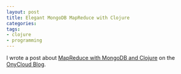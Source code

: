 ```yaml
---
layout: post
title: Elegant MongoDB MapReduce with Clojure
categories:
tags:
- clojure
- programming
---
```


I wrote a post about [MapReduce with MongoDB and
Clojure](http://onycloud.com/2011/07/13/mapreduce-with-mongodb-and-clojure.html "MapReduce with MongoDB and Clojure")
on the [OnyCloud Blog](http://onycloud.com).

